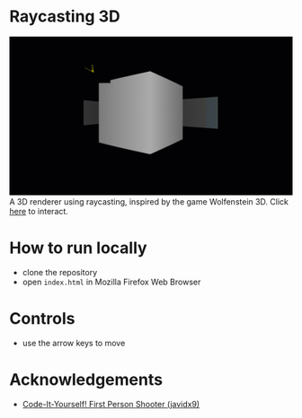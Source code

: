 # Raycasting 3D
![Raycasting 3D](./assets/raycasting.gif)
A  3D renderer using raycasting, inspired by the game Wolfenstein 3D. Click [here](https://razinreaz.github.io/raycasting-3D/) to interact.

# How to run locally
- clone the repository
- open `index.html` in Mozilla Firefox Web Browser
# Controls
- use the arrow keys to move

# Acknowledgements
- [Code-It-Yourself! First Person Shooter (javidx9)](https://www.youtube.com/watch?v=xW8skO7MFYw)